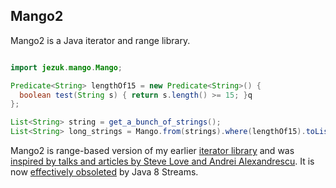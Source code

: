 ## Mango2

Mango2 is a Java iterator and range library.

```java

import jezuk.mango.Mango;

Predicate<String> lengthOf15 = new Predicate<String>() {
  boolean test(String s) { return s.length() >= 15; }q
};

List<String> string = get_a_bunch_of_strings();
List<String> long_strings = Mango.from(strings).where(lengthOf15).toList();


```

Mango2 is range-based version of my earlier [iterator library](https://github/jezhiggins/mango) and was [inspired by talks and articles by Steve Love and Andrei Alexandrescu](http://www.jezuk.co.uk/blog/2013/11/the-forest-road-reader-no-112.html). It is now [effectively obsoleted](http://www.jezuk.co.uk/blog/2013/11/the-forest-road-reader-no-113.html) by Java 8 Streams.
